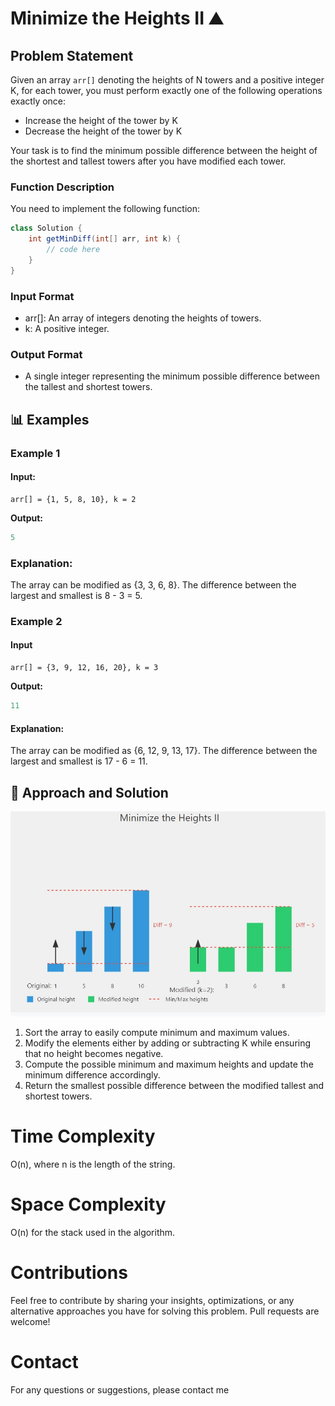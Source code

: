 # Minimize the Heights II ⛰️

## Problem Statement

Given an array `arr[]` denoting the heights of N towers and a positive integer K, for each tower, you must perform exactly one of the following operations exactly once:

- Increase the height of the tower by K
- Decrease the height of the tower by K

Your task is to find the minimum possible difference between the height of the shortest and tallest towers after you have modified each tower.

### Function Description

You need to implement the following function:

```java
class Solution {
    int getMinDiff(int[] arr, int k) {
        // code here
    }
}
```

### **Input Format**

- arr[]: An array of integers denoting the heights of towers.
- k: A positive integer.

### **Output Format**

- A single integer representing the minimum possible difference between the tallest and shortest towers.

## 📊 Examples

### Example 1

#### Input:

```
arr[] = {1, 5, 8, 10}, k = 2
```

**Output:**

```java
5

```

### Explanation:

The array can be modified as {3, 3, 6, 8}. The difference between the largest and smallest is 8 - 3 = 5.

### Example 2

#### Input

```
arr[] = {3, 9, 12, 16, 20}, k = 3
```

**Output:**

```java
11
```

#### Explanation:

The array can be modified as {6, 12, 9, 13, 17}. The difference between the largest and smallest is 17 - 6 = 11.

## 🧠 Approach and Solution

![Explanation](Explanation.jpg)

1. Sort the array to easily compute minimum and maximum values.
2. Modify the elements either by adding or subtracting K while ensuring that no height becomes negative.
3. Compute the possible minimum and maximum heights and update the minimum difference accordingly.
4. Return the smallest possible difference between the modified tallest and shortest towers.

# Time Complexity

O(n), where n is the length of the string.

# Space Complexity

O(n) for the stack used in the algorithm.

# Contributions

Feel free to contribute by sharing your insights, optimizations, or any alternative approaches you have for solving this problem. Pull requests are welcome!

# Contact

For any questions or suggestions, please contact me
